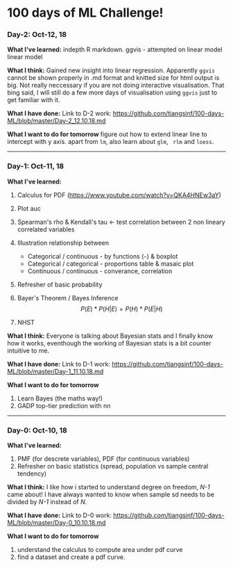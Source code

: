 # 100 days of ML Challenge!

### Day-2: Oct-12, 18
**What I've learned:**
indepth R markdown.
ggvis - attempted on linear model
linear model

**What I think:**
Gained new insight into linear regression. 
Apparently `ggvis` cannot be shown properly in .md format and knitted size for html output is big. Not really neccessary if you are not doing interactive visualisation. That bing said, I will still do a few more days of visualisation using `ggvis` just to get familiar with it.

**What I have done:**
Link to D-2 work: https://github.com/tiangsinf/100-days-ML/blob/master/Day-2_12.10.18.md


**What I want to do for tomorrow**
figure out how to extend linear line to intercept with y axis.
apart from `lm`, also learn about `glm`, ` rlm` and `loess`.
__________________________________________________________________

### Day-1: Oct-11, 18
**What I've learned:**
1.  Calculus for PDF (https://www.youtube.com/watch?v=QKA4HNEw3aY)
2.  Plot auc
3.  Spearman's rho & Kendall's tau <- test correlation between 2 non lineary correlated variables
4.  Illustration relationship between
    
    * Categorical / continuous - by functions (`~`) & boxplot
    * Categorical / categorical - proportions table & masaic plot
    * Continuous / continuous - converance, correlation
5.  Refresher of basic probability
6.  Bayer's Theorem / Bayes Inference
$$P(E)*P(H|E) = P(H)*P(E|H)$$
7.  NHST

**What I think:**
Everyone is talking about Bayesian stats and I finally know how it works, eventhough the working of Bayesian stats is a bit counter intuitive to me.

**What I have done:**
Link to D-1 work:
https://github.com/tiangsinf/100-days-ML/blob/master/Day-1_11.10.18.md

**What I want to do for tomorrow**
1.  Learn Bayes (the maths way!)
2.  GADP top-tier prediction with nn
__________________________________________________________________

### Day-0: Oct-10, 18
**What I've learned:**
1.  PMF (for descrete variables), PDF (for continuous variables)
2.  Refresher on basic statistics (spread, population vs sample central tendency)

**What I think:**
I like how i started to understand degree on freedom, *N-1* came about! I have always wanted to know when sample sd needs to be divided by *N-1* instead of *N*.

**What I have done:**
Link to D-0 work:
https://github.com/tiangsinf/100-days-ML/blob/master/Day-0_10.10.18.md

**What I want to do for tomorrow**
1.  understand the calculus to compute area under pdf curve
2.  find a dataset and create a pdf curve.